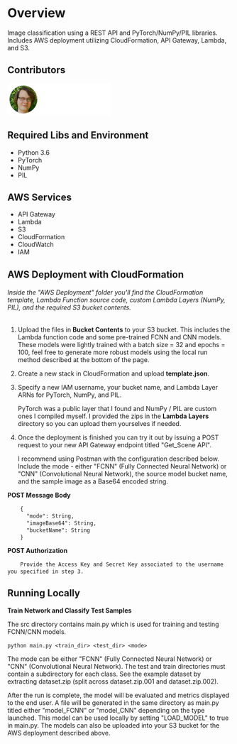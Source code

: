 # Overview
Image classification using a REST API and PyTorch/NumPy/PIL libraries. Includes AWS deployment utilizing CloudFormation, API Gateway, Lambda, and S3.

## Contributors

<a href="https://github.com/AndrewAltimit/Scene-Classification-AWS-Serverless/graphs/contributors">
  <img src="contributors.png" />
</a>

## Required Libs and Environment
* Python 3.6
* PyTorch
* NumPy
* PIL

## AWS Services
* API Gateway
* Lambda
* S3
* CloudFormation
* CloudWatch
* IAM



## AWS Deployment with CloudFormation

###### Inside the "AWS Deployment" folder you'll find the CloudFormation template, Lambda Function source code, custom Lambda Layers (NumPy, PIL), and the required S3 bucket contents.

1. Upload the files in **Bucket Contents** to your S3 bucket. This includes the Lambda function code and some pre-trained FCNN and CNN models. These models were lightly trained with a batch size = 32 and epochs = 100, feel free to generate more robust models using the local run method described at the bottom of the page. 

2. Create a new stack in CloudFormation and upload **template.json**.

3. Specify a new IAM username, your bucket name, and Lambda Layer ARNs for PyTorch, NumPy, and PIL.
 
    PyTorch was a public layer that I found and NumPy / PIL are custom ones I compiled myself. I provided the zips in the **Lambda Layers** directory so you can upload them yourselves if needed.
   

4. Once the deployment is finished you can try it out by issuing a POST request to your new API Gateway endpoint titled "Get_Scene API". 

    I recommend using Postman with the configuration described below. Include the mode - either "FCNN" (Fully Connected Neural Network) or "CNN" (Convolutional Neural Network), the source model bucket name, and the sample image as a Base64 encoded string.

****POST Message Body****

        {
          "mode": String,
          "imageBase64": String,
          "bucketName": String
        }

****POST Authorization****

		Provide the Access Key and Secret Key associated to the username you specified in step 3.


## Running Locally

****Train Network and Classify Test Samples****

The src directory contains main.py which is used for training and testing FCNN/CNN models.

	python main.py <train_dir> <test_dir> <mode>
	
The mode can be either "FCNN" (Fully Connected Neural Network) or "CNN" (Convolutional Neural Network). The test and train directories must contain a subdirectory for each class. See the example dataset by extracting dataset.zip (split across dataset.zip.001 and dataset.zip.002).

After the run is complete, the model will be evaluated and metrics displayed to the end user. A file will be generated in the same directory as main.py titled either "model_FCNN" or "model_CNN" depending on the type launched. This model can be used locally by setting "LOAD_MODEL" to true in main.py. The models can also be uploaded into your S3 bucket for the AWS deployment described above.

